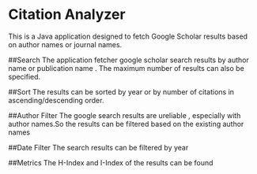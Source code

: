 Citation Analyzer
=================
This is a Java application designed to fetch Google Scholar results based on author names or journal names.


##Search
The application fetcher google scholar search results by author name or publication name .
The maximum number of results can also be specified.

##Sort
The results can be sorted by year or by number of citations in ascending/descending order.

##Author Filter
The google search results are ureliable , especially with author names.So the results can be filtered based on the existing author names

##Date Filter
The search results can be filtered by year

##Metrics
The H-Index and I-Index of the results can be found 
